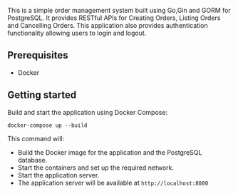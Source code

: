 This is a simple order management system built using Go,Gin and GORM for PostgreSQL. It provides RESTful APIs for Creating Orders, Listing Orders and Cancelling Orders. This application also provides authentication functionality allowing users to login and logout.
## Prerequisites
- Docker
## Getting started
Build and start the application using Docker Compose:
````
docker-compose up --build
````
This command will:
- Build the Docker image for the application and the PostgreSQL database.
- Start the containers and set up the required network.
- Start the application server.
- The application server will be available at `http://localhost:8080`